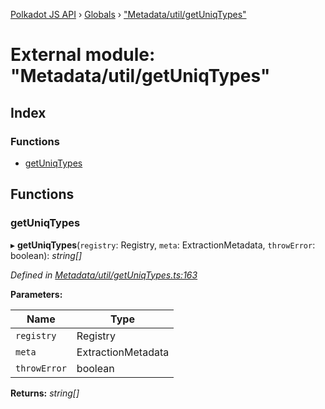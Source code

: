 [Polkadot JS API](../README.md) › [Globals](../globals.md) › ["Metadata/util/getUniqTypes"](_metadata_util_getuniqtypes_.md)

# External module: "Metadata/util/getUniqTypes"

## Index

### Functions

* [getUniqTypes](_metadata_util_getuniqtypes_.md#getuniqtypes)

## Functions

###  getUniqTypes

▸ **getUniqTypes**(`registry`: Registry, `meta`: ExtractionMetadata, `throwError`: boolean): *string[]*

*Defined in [Metadata/util/getUniqTypes.ts:163](https://github.com/polkadot-js/api/blob/3b758a0d64/packages/metadata/src/Metadata/util/getUniqTypes.ts#L163)*

**Parameters:**

Name | Type |
------ | ------ |
`registry` | Registry |
`meta` | ExtractionMetadata |
`throwError` | boolean |

**Returns:** *string[]*
